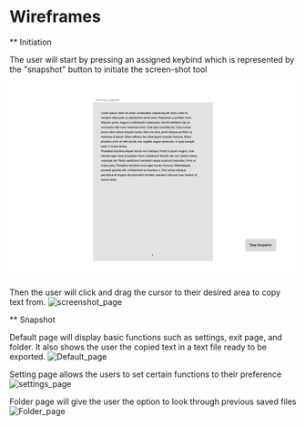 # Wireframes

** Initiation

The user will start by pressing an assigned keybind which is represented by the "snapshot" button to initiate the screen-shot tool
![Initiation_page](Default_page.png)

Then the user will click and drag the cursor to their desired area to copy text from.
![screenshot_page](!!!filename.png!!!)

** Snapshot

Default page will display basic functions such as settings, exit page, and folder. It also shows the user the copied text in a text file ready to be exported.
![Default_page](!!!filename.png!!!)

Setting page allows the users to set certain functions to their preference
![settings_page](!!!filename.png!!!)

Folder page will give the user the option to look through previous saved files
![Folder_page](!!!filename.png!!!)





